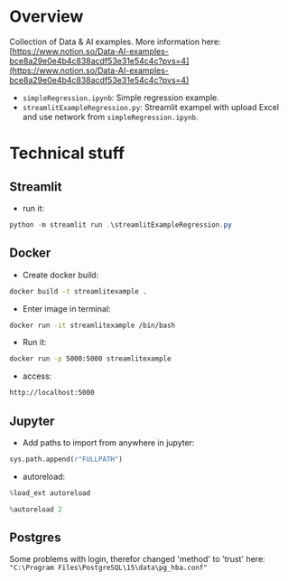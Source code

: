 # Overview

Collection of Data & AI examples. More information here: [https://www.notion.so/Data-AI-examples-bce8a29e0e4b4c838acdf53e31e54c4c?pvs=4](https://www.notion.so/Data-AI-examples-bce8a29e0e4b4c838acdf53e31e54c4c?pvs=4)

- `simpleRegression.ipynb`: Simple regression example.
- `streamlitExampleRegression.py`: Streamlit exampel with upload Excel and use network from `simpleRegression.ipynb`.

# Technical stuff

## Streamlit

- run it:
```powershell
python -m streamlit run .\streamlitExampleRegression.py
```

## Docker

- Create docker build:
```bash
docker build -t streamlitexample .
```

- Enter image in terminal:
```bash
docker run -it streamlitexample /bin/bash
```

- Run it:
```bash
docker run -p 5000:5000 streamlitexample
```

- access:
```bash
http://localhost:5000
```


## Jupyter
- Add paths to import from anywhere in jupyter:

```python
sys.path.append(r"FULLPATH")
```

- autoreload:

```python
%load_ext autoreload

%autoreload 2
```

## Postgres
Some problems with login, therefor changed 'method' to 'trust' here: ```"C:\Program Files\PostgreSQL\15\data\pg_hba.conf"```
